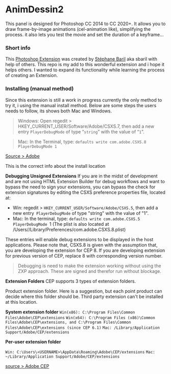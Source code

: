 # AnimDessin2
This panel is designed for Photoshop CC 2014 to CC 2020+. It allows you to draw frame-by-image animations (cel-animation like), simplifying the process. it also lets you test the movie and set the duration of a keyframe…

### Short info
This [Photoshop Extension](https://helpx.adobe.com/photoshop/kb/plug-ins-extensions-photoshop-cc.html) was created by [Stéphane Baril](https://github.com/sbaril/Photoshop-Animation) aka sbaril with help of others. This repo is my add to this wonderful extension and i hope it helps others. I wanted to expand its functionality while learning the process of creating an Extension. 


### Installing (manual method)
Since this extension is still a work in progress currently the only method to try it, i using the manual install method. Below are some steps the users needs to follow, its shows both Mac and Windows.

> Windows: Open regedit > HKEY_CURRENT_USER/Software/Adobe/CSXS.7, then add a new entry `PlayerDebugMode` of type “`string`” with the value of “`1`”.

> Mac: In the Terminal, type: `defaults write com.adobe.CSXS.8 PlayerDebugMode 1`

[Source > Adobe](https://github.com/Adobe-CEP/Getting-Started-guides/tree/d85c8e861ef90bb5c3443516d45c631e9fdebd7f/Client-side%20Debugging)

This is the correct info about the install location


**Debugging Unsigned Extensions**
If you are in the midst of development and are not using HTML Extension Builder for debug workflows and want to bypass the need to sign your extensions, you can bypass the check for extension signatures by editing the CSXS preference properties file, located at:

- Win: regedit > `HKEY_CURRENT_USER/Software/Adobe/CSXS.5`, then add a new entry` PlayerDebugMode` of type "string" with the value of "1".
- Mac: In the terminal, type: `defaults write com.adobe.CSXS.5 PlayerDebugMode `1 (The plist is also located at /Users/<username>/Library/Preferences/com.adobe.CSXS.8.plist)

These entries will enable debug extensions to be displayed in the host applications. Please note that, CSXS.8 is given with the assumption that, you are developing the extension for CEP 8. If you are developing extension for previous version of CEP, replace 8 with corresponding version number.

> Debugging is need to make the extension working without using the ZXP approach. These are signed and therefor run without blockage.

**Extension Folders**
CEP supports 3 types of extension folders.

Product extension folder. Here is a suggestion, but each point product can decide where this folder should be. Third party extension can't be installed at this location.

**System extension folder**
```Win(x86): C:\Program Files\Common Files\Adobe\CEP\extensions```
```Win(x64): C:\Program Files (x86)\Common Files\Adobe\CEP\extensions, and C:\Program Files\Common Files\Adobe\CEP\extensions (since CEP 6.1)```
```Mac: /Library/Application Support/Adobe/CEP/extensions```


**Per-user extension folder**

```Win: C:\Users\<USERNAME>\AppData\Roaming\Adobe\CEP/extensions```
```Mac: ~/Library/Application Support/Adobe/CEP/extensions```

[source > Adobe CEP](https://github.com/Adobe-CEP/CEP-Resources/blob/master/CEP_8.x/Documentation/CEP%208.0%20HTML%20Extension%20Cookbook.md#extension-folders
)

